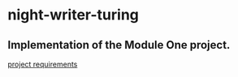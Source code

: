 # night-writer-turing

## Implementation of the Module One project.

[project requirements](https://github.com/turingschool/backend-curriculum-site/blob/master/module1/projects/night_writer.markdown)
